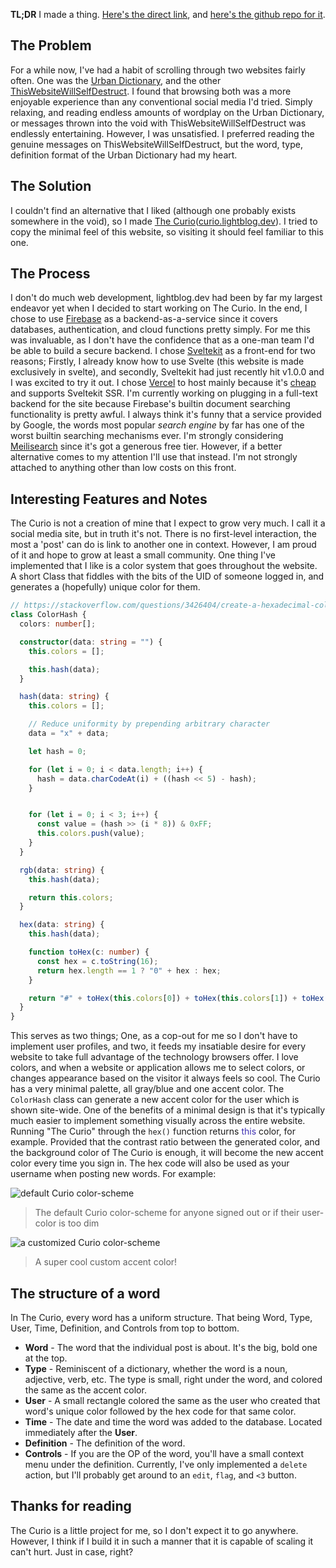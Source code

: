 **TL;DR** I made a thing. [Here's the direct link](https://curio.lightblog.dev), and [here's the github repo for it](https://github.com/secondary-smiles/curio).
## The Problem

For a while now, I've had a habit of scrolling through two websites fairly often. One was the [Urban Dictionary](https://www.urbandictionary.com), and the other [ThisWebsiteWillSelfDestruct](https://www.thiswebsitewillselfdestruct.com). I found that browsing both was a more enjoyable experience than any conventional social media I'd tried. Simply relaxing, and reading endless amounts of wordplay on the Urban Dictionary, or messages thrown into the void with ThisWebsiteWillSelfDestruct was endlessly entertaining.
However, I was unsatisfied. I preferred reading the genuine messages on ThisWebsiteWillSelfDestruct, but the word, type, definition format of the Urban Dictionary had my heart.

## The Solution

I couldn't find an alternative that I liked (although one probably exists somewhere in the void), so I made [The Curio](https://curio.lightblog.dev)([curio.lightblog.dev](https://curio.lightblog.dev)). I tried to copy the minimal feel of this website, so visiting it should feel familiar to this one. 

## The Process

I don't do much web development, lightblog.dev had been by far my largest endeavor yet when I decided to start working on The Curio. In the end, I chose to use [Firebase](https://firebase.google.com/) as a backend-as-a-service since it covers databases, authentication, and cloud functions pretty simply. For me this was invaluable, as I don't have the confidence that as a one-man team I'd be able to build a secure backend. I chose [Sveltekit](https://kit.svelte.dev/) as a front-end for two reasons; Firstly, I already know how to use Svelte (this website is made exclusively in svelte), and secondly, Sveltekit had just recently hit v1.0.0 and I was excited to try it out. I chose [Vercel](https://vercel.com) to host mainly because it's <u>cheap</u> and supports Sveltekit SSR. I'm currently working on plugging in a full-text backend for the site because Firebase's builtin document searching functionality is pretty awful. I always think it's funny that a service provided by Google, the words most popular *search engine* by far has one of the worst builtin searching mechanisms ever. I'm strongly considering [Meilisearch](https://www.meilisearch.com) since it's got a generous free tier. However, if a better alternative comes to my attention I'll use that instead. I'm not strongly attached to anything other than low costs on this front.

## Interesting Features and Notes

The Curio is not a creation of mine that I expect to grow very much. I call it a social media site, but in truth it's not. There is no first-level interaction, the most a 'post' can do is link to another one in context. However, I am proud of it and hope to grow at least a small community. 
One thing I've implemented that I like is a color system that goes throughout the website. A short  Class that fiddles with the bits of the UID of someone logged in, and generates a (hopefully) unique color for them. 

```typescript
// https://stackoverflow.com/questions/3426404/create-a-hexadecimal-colour-based-on-a-string-with-javascript
class ColorHash {
  colors: number[];

  constructor(data: string = "") {
    this.colors = [];

    this.hash(data);
  }

  hash(data: string) {
    this.colors = [];

    // Reduce uniformity by prepending arbitrary character
    data = "x" + data;

    let hash = 0;

    for (let i = 0; i < data.length; i++) {
      hash = data.charCodeAt(i) + ((hash << 5) - hash);
    }


    for (let i = 0; i < 3; i++) {
      const value = (hash >> (i * 8)) & 0xFF;
      this.colors.push(value);
    }
  }

  rgb(data: string) {
    this.hash(data);

    return this.colors;
  }

  hex(data: string) {
    this.hash(data);

    function toHex(c: number) {
      const hex = c.toString(16);
      return hex.length == 1 ? "0" + hex : hex;
    }

    return "#" + toHex(this.colors[0]) + toHex(this.colors[1]) + toHex(this.colors[2]);
  }
}
```

This serves as two things; One, as a cop-out for me so I don't have to implement user profiles, and two, it feeds my insatiable desire for every website to take full advantage of the technology browsers offer. I love colors, and when a website or application allows me to select colors, or changes appearance based on the visitor it always feels so cool. The Curio has a very minimal palette, all gray/blue and one accent color. The `ColorHash` class can generate a new accent color for the user which is shown site-wide. One of the benefits of a minimal design is that it's typically   much easier to implement something visually across the entire website. 
Running "The Curio" through the `hex()` function returns <span style="color: #3f31b3;">this</span> color, for example. Provided that the contrast ratio between the generated color, and the background color of The Curio is enough, it will become the new accent color every time you sign in. The hex code will also be used as your username when posting new words.
For example:

![default Curio color-scheme](https://i.imgur.com/9FsxWYr.png)
> The default Curio color-scheme for anyone signed out or if their user-color is too dim

![a customized Curio color-scheme](https://i.imgur.com/7DmxTVq.png)
> A super cool custom accent color!

## The structure of a word
In The Curio, every word has a uniform structure. That being Word, Type, User, Time, Definition, and Controls from top to bottom.
- **Word** - The word that the individual post is about. It's the big, bold one at the top.
- **Type** - Reminiscent of a dictionary, whether the word is a noun, adjective, verb, etc. The type is small, right under the word, and colored the same as the accent color.
- **User** - A small rectangle colored the same as the user who created that word's unique color followed by the hex code for that same color.
- **Time** - The date and time the word was added to the database. Located immediately after the **User**.
- **Definition** - The definition of the word.
- **Controls** - If you are the OP of the word, you'll have a small context menu under the definition. Currently, I've only implemented a `delete` action, but I'll probably get around to an `edit`, `flag`, and `<3` button.

## Thanks for reading
The Curio is a little project for me, so I don't expect it to go anywhere. However, I think if I build it in such a manner that it is capable of scaling it can't hurt. Just in case, right?